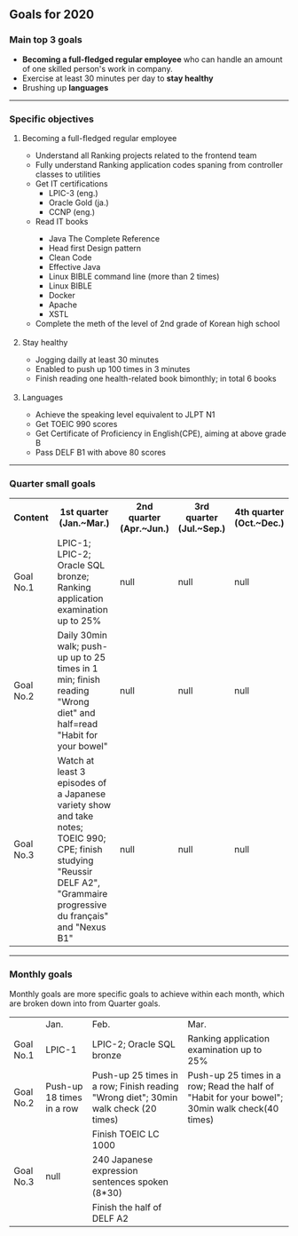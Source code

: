 ## Goals for 2020

### Main top 3 goals
- **Becoming a full-fledged regular employee** who can handle an amount of one skilled person's work in company.
- Exercise at least 30 minutes per day to **stay healthy**
- Brushing up **languages**

---

### Specific objectives
<ol>

  <!-- Goal No.1 -->
  <li>
    Becoming a full-fledged regular employee
  </li>
  <ul>
    <li>Understand all Ranking projects related to the frontend team</li>
    <li>Fully understand Ranking application codes spaning from controller classes to utilities</li>
    <li>Get IT certifications
    <ul>
      <li>LPIC-3 (eng.)</li>
      <li>Oracle Gold (ja.)</li>
      <li>CCNP (eng.)</li>
    </ul>
    <li>Read IT books</li>
    <ul>
      <li>Java The Complete Reference</li>
      <li>Head first Design pattern</li>
      <li>Clean Code</li>
      <li>Effective Java</li>
      <li>Linux BIBLE command line (more than 2 times)</li>
      <li>Linux BIBLE</li>
      <li>Docker</li>
      <li>Apache</li>
      <li>XSTL</li>
    </ul>
    <li>Complete the meth of the level of 2nd grade of Korean high school</li>
  </ul>
  <br>
  
  <!-- Goal No.2 -->
  <li>
    Stay healthy
  </li>
  <ul>
    <li>Jogging dailly at least 30 minutes</li>
    <li>Enabled to push up 100 times in 3 minutes</li>
    <li>Finish reading one health-related book bimonthly; in total 6 books</li>
  </ul>
  <br>
  
  <!-- Goal No.3 -->
  <li>
    Languages
  </li>
  <ul>
    <li>Achieve the speaking level equivalent to JLPT N1</li>
    <li>Get TOEIC 990 scores</li>
    <li>Get Certificate of Proficiency in English(CPE), aiming at above grade B</li>
    <li>Pass DELF B1 with above 80 scores</li>
  </ul>
</ol>

---

### Quarter small goals

<table>
  <tr>
    <th>Content</th>
    <th>1st quarter (Jan.~Mar.)</th>
    <th>2nd quarter (Apr.~Jun.)</th>
    <th>3rd quarter (Jul.~Sep.)</th>
    <th>4th quarter (Oct.~Dec.)</th>
  </tr>
  <tr>
    <td>Goal No.1</td>
    <td>LPIC-1; LPIC-2; Oracle SQL bronze; Ranking application examination up to 25%</td>
    <td>null</td>
    <td>null</td>
    <td>null</td>
  </tr>
  <tr>
    <td>Goal No.2</td>
    <td>Daily 30min walk; push-up up to 25 times in 1 min; finish reading "Wrong diet" and half=read "Habit for your bowel"</td>
    <td>null</td>
    <td>null</td>
    <td>null</td>
  </tr>
  <tr>
    <td>Goal No.3</td>
    <td>
      Watch at least 3 episodes of a Japanese variety show and take notes;
      TOEIC 990; 
      CPE; 
      finish studying "Reussir DELF A2", "Grammaire progressive du français" and "Nexus B1"
    </td>
    <td>null</td>
    <td>null</td>
    <td>null</td>
  </tr>
</table>

-------

### Monthly goals
Monthly goals are more specific goals to achieve within each month, which are broken down into from Quarter goals.

<table>
  <th>
    <td>Jan.</td>
    <td>Feb.</td>
    <td>Mar.</td>
  </th>
  <tr>
    <td>Goal No.1</td>
    <td>LPIC-1</td>
    <td>LPIC-2; Oracle SQL bronze</td>
    <td>Ranking application examination up to 25%</td>
  </tr>
  <tr>
    <td>Goal No.2</td>
    <td>Push-up 18 times in a row</td>
    <td>Push-up 25 times in a row; Finish reading "Wrong diet"; 30min walk check (20 times)</td>
    <td>Push-up 25 times in a row; Read the half of "Habit for your bowel"; 30min walk check(40 times)</td>
  </tr>
  <tr>
    <td rowspan=0>Goal No.3</td>
    <td rowspan=0>null</td>
  </tr>
  <tr><td>Finish TOEIC LC 1000</td></tr>
  <tr><td>240 Japanese expression sentences spoken (8*30)</td></tr>
  <tr><td>Finish the half of DELF A2</td></tr>
</table>
